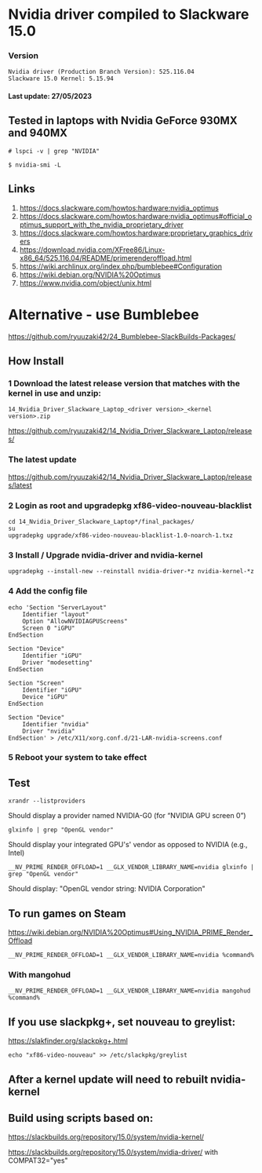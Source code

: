 # Nvidia driver compiled to Slackware 15.0

### Version
    Nvidia driver (Production Branch Version): 525.116.04
    Slackware 15.0 Kernel: 5.15.94

#### Last update: 27/05/2023

## Tested in laptops with Nvidia GeForce 930MX and 940MX
    # lspci -v | grep "NVIDIA"

    $ nvidia-smi -L

## Links
1. https://docs.slackware.com/howtos:hardware:nvidia_optimus
2. https://docs.slackware.com/howtos:hardware:nvidia_optimus#official_optimus_support_with_the_nvidia_proprietary_driver
3. https://docs.slackware.com/howtos:hardware:proprietary_graphics_drivers
4. https://download.nvidia.com/XFree86/Linux-x86_64/525.116.04/README/primerenderoffload.html
5. https://wiki.archlinux.org/index.php/bumblebee#Configuration
6. https://wiki.debian.org/NVIDIA%20Optimus
7. https://www.nvidia.com/object/unix.html

# Alternative - use Bumblebee
https://github.com/ryuuzaki42/24_Bumblebee-SlackBuilds-Packages/

## How Install

### 1 Download the latest release version that matches with the kernel in use and unzip:
    14_Nvidia_Driver_Slackware_Laptop_<driver version>_<kernel version>.zip
https://github.com/ryuuzaki42/14_Nvidia_Driver_Slackware_Laptop/releases/

### The latest update
https://github.com/ryuuzaki42/14_Nvidia_Driver_Slackware_Laptop/releases/latest

### 2 Login as root and upgradepkg xf86-video-nouveau-blacklist
    cd 14_Nvidia_Driver_Slackware_Laptop*/final_packages/
    su
    upgradepkg upgrade/xf86-video-nouveau-blacklist-1.0-noarch-1.txz

### 3 Install / Upgrade nvidia-driver and nvidia-kernel
    upgradepkg --install-new --reinstall nvidia-driver-*z nvidia-kernel-*z

### 4 Add the config file
```
echo 'Section "ServerLayout"
    Identifier "layout"
    Option "AllowNVIDIAGPUScreens"
    Screen 0 "iGPU"
EndSection

Section "Device"
    Identifier "iGPU"
    Driver "modesetting"
EndSection

Section "Screen"
    Identifier "iGPU"
    Device "iGPU"
EndSection

Section "Device"
    Identifier "nvidia"
    Driver "nvidia"
EndSection' > /etc/X11/xorg.conf.d/21-LAR-nvidia-screens.conf
```

### 5 Reboot your system to take effect

## Test
    xrandr --listproviders
Should display a provider named NVIDIA-G0 (for “NVIDIA GPU screen 0”)

    glxinfo | grep "OpenGL vendor"
Should display your integrated GPU's' vendor as opposed to NVIDIA (e.g., Intel)

    __NV_PRIME_RENDER_OFFLOAD=1 __GLX_VENDOR_LIBRARY_NAME=nvidia glxinfo | grep "OpenGL vendor"
Should display: "OpenGL vendor string: NVIDIA Corporation"

## To run games on Steam
https://wiki.debian.org/NVIDIA%20Optimus#Using_NVIDIA_PRIME_Render_Offload

    __NV_PRIME_RENDER_OFFLOAD=1 __GLX_VENDOR_LIBRARY_NAME=nvidia %command%

### With mangohud
    __NV_PRIME_RENDER_OFFLOAD=1 __GLX_VENDOR_LIBRARY_NAME=nvidia mangohud %command%

## If you use slackpkg+, set nouveau to greylist:
https://slakfinder.org/slackpkg+.html

    echo "xf86-video-nouveau" >> /etc/slackpkg/greylist

## After a kernel update will need to rebuilt nvidia-kernel

## Build using scripts based on:
https://slackbuilds.org/repository/15.0/system/nvidia-kernel/

https://slackbuilds.org/repository/15.0/system/nvidia-driver/ with COMPAT32="yes"
